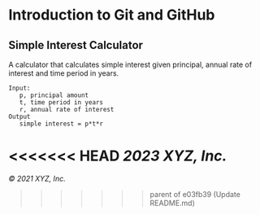 # Introduction to Git and GitHub

## Simple Interest Calculator

A calculator that calculates simple interest given principal, annual rate of interest and time period in years.

```
Input:
   p, principal amount
   t, time period in years
   r, annual rate of interest
Output
   simple interest = p*t*r
```

<<<<<<< HEAD
_2023 XYZ, Inc._
=======
_© 2021 XYZ, Inc._
>>>>>>> parent of e03fb39 (Update README.md)
